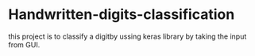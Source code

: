 # Handwritten-digits-classification
this project is to classify a digitby ussing keras library by taking the input from GUI.
